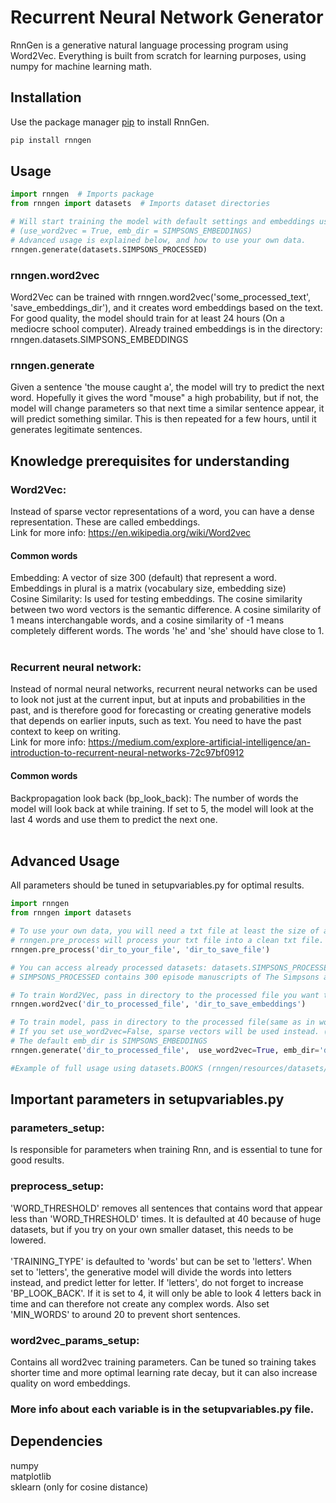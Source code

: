 # Recurrent Neural Network Generator

RnnGen is a generative natural language processing program using Word2Vec. 
Everything is built from scratch for learning purposes, using numpy for machine learning math.

## Installation

Use the package manager [pip](https://pip.pypa.io/en/stable/) to install RnnGen.

```bash
pip install rnngen
```

## Usage

```python
import rnngen  # Imports package
from rnngen import datasets  # Imports dataset directories

# Will start training the model with default settings and embeddings using word2vec. 
# (use_word2vec = True, emb_dir = SIMPSONS_EMBEDDINGS)
# Advanced usage is explained below, and how to use your own data.
rnngen.generate(datasets.SIMPSONS_PROCESSED)
```
### rnngen.word2vec
Word2Vec can be trained with rnngen.word2vec('some_processed_text', 'save_embeddings_dir'), and it creates word embeddings based on the text. For good quality, the model should train for at least 24 hours (On a mediocre school computer). 
Already trained embeddings is in the directory: rnngen.datasets.SIMPSONS_EMBEDDINGS

### rnngen.generate
Given a sentence 'the mouse caught a', the model will try to predict the next word. Hopefully it gives the word "mouse" a high probability, but if not, the model will change parameters so that next time a similar sentence appear, it will predict something similar. This is then repeated for a few hours, until it generates legitimate sentences.

## Knowledge prerequisites for understanding
### Word2Vec:
Instead of sparse vector representations of a word, you can have a dense representation. These are called embeddings. </br>
Link for more info: https://en.wikipedia.org/wiki/Word2vec
#### Common words
Embedding: A vector of size 300 (default) that represent a word. Embeddings in plural is a matrix (vocabulary size, embedding size)</br>
Cosine Similarity: Is used for testing embeddings. The cosine similarity between two word vectors is the semantic difference.
A cosine similarity of 1 means interchangable words, and a cosine similarity of -1 means completely different words. The words 'he' and 'she' should have close to 1.
</br></br>

### Recurrent neural network:
Instead of normal neural networks, recurrent neural networks can be used to look not just at the current input, but at inputs and probabilities in the past, and is therefore good for forecasting or creating generative models that
depends on earlier inputs, such as text. You need to have the past context to keep on writing.</br>
Link for more info: https://medium.com/explore-artificial-intelligence/an-introduction-to-recurrent-neural-networks-72c97bf0912

#### Common words
Backpropagation look back (bp_look_back): The number of words the model will look back at while training. If set to 5, the model
will look at the last 4 words and use them to predict the next one.
</br></br>

## Advanced Usage
All parameters should be tuned in setupvariables.py for optimal results.

```python
import rnngen
from rnngen import datasets

# To use your own data, you will need a txt file at least the size of a book. 
# rnngen.pre_process will process your txt file into a clean txt file.
rnngen.pre_process('dir_to_your_file', 'dir_to_save_file')

# You can access already processed datasets: datasets.SIMPSONS_PROCESSED and datasets.BOOKS_PROCESSED
# SIMPSONS_PROCESSED contains 300 episode manuscripts of The Simpsons and BOOKS_PROCESSED contains 20 books.

# To train Word2Vec, pass in directory to the processed file you want to use and directory to save path.
rnngen.word2vec('dir_to_processed_file', 'dir_to_save_embeddings')

# To train model, pass in directory to the processed file(same as in word2vec), and specify the word2vec embeddings in emb_dir. 
# If you set use_word2vec=False, sparse vectors will be used instead. (which are slow, boring and creates low quality generating)
# The default emb_dir is SIMPSONS_EMBEDDINGS
rnngen.generate('dir_to_processed_file',  use_word2vec=True, emb_dir='dir_to_embeddings')

#Example of full usage using datasets.BOOKS (rnngen/resources/datasets/)
```
## Important parameters in setupvariables.py

### parameters_setup:
Is responsible for parameters when training Rnn, and is essential to tune for good results.

### preprocess_setup:
'WORD_THRESHOLD'  removes all sentences that contains word that appear less than 'WORD_THRESHOLD' times.
                  It is defaulted at 40 because of huge datasets, but if you try on your own smaller dataset,
                  this needs to be lowered.
                  </br></br>
                  'TRAINING_TYPE' is defaulted to 'words' but can be set to 'letters'. When set to 'letters', the generative
                  model will divide the words into letters instead, and predict letter for letter. If 'letters', do not
                  forget to increase 'BP_LOOK_BACK'. If it is set to 4, it will only be able to look 4 letters back in
                  time and can therefore not create any complex words. Also set 'MIN_WORDS' to around 20 to prevent short sentences.

### word2vec_params_setup:
Contains all word2vec training parameters. Can be tuned so training takes shorter time and more optimal
                       learning rate decay, but it can also increase quality on word embeddings.

### More info about each variable is in the setupvariables.py file.

## Dependencies
numpy</br>
matplotlib</br>
sklearn (only for cosine distance)
